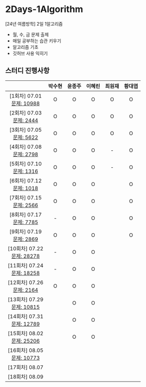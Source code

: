 # 2Days-1Algorithm
[24년 여름방학] 2일 1알고리즘

- 월, 수, 금 문제 출제
- 매일 공부하는 습관 키우기
- 알고리즘 기초
- 깃허브 사용 익히기


## 스터디 진행사항

||박수현|윤종주|이혜린|최원재|황대엽|
|:---:|:---:|:---:|:---:|:---:|:---:|
|[1회차] 07.01 <br> [문제: 10988](https://www.acmicpc.net/problem/10988) |O|O|O|O|O|
|[2회차] 07.03 <br> [문제: 2444](https://www.acmicpc.net/problem/2444) |O|O|O|O|O|
|[3회차] 07.05 <br> [문제: 5622](https://www.acmicpc.net/problem/5622) |O|O|O|O|O|
|[4회차] 07.08 <br> [문제: 2798](https://www.acmicpc.net/problem/2798) |O|O|O|-|O|
|[5회차] 07.10 <br> [문제: 1316](https://www.acmicpc.net/problem/1316) |O|O|O|-|O|
|[6회차] 07.12 <br> [문제: 1018](https://www.acmicpc.net/problem/1018) |O|O|O||O|
|[7회차] 07.15 <br> [문제: 2566](https://www.acmicpc.net/problem/2566) |O|O|O||O|
|[8회차] 07.17 <br> [문제: 7785](https://www.acmicpc.net/problem/7785) |-|O|O||O|
|[9회차] 07.19 <br> [문제: 2869](https://www.acmicpc.net/problem/2869) |O|O|O||O|
|[10회차] 07.22 <br> [문제: 28278](https://www.acmicpc.net/problem/28278) |-|O|O|||
|[11회차] 07.24 <br> [문제: 18258](https://www.acmicpc.net/problem/18258) |-|O|O|||
|[12회차] 07.26 <br> [문제: 2164](https://www.acmicpc.net/problem/2164) |O|O|O|||
|[13회차] 07.29 <br> [문제: 10815](https://www.acmicpc.net/problem/10815) ||O|O|||
|[14회차] 07.31 <br> [문제: 12789](https://www.acmicpc.net/problem/12789) ||O|O|||
|[15회차] 08.02 <br> [문제: 25206](https://www.acmicpc.net/problem/25206) ||O|O|||
|[16회차] 08.05 <br> [문제: 10773](https://www.acmicpc.net/problem/10773) ||||||
|[17회차] 08.07 ||||||
|[18회차] 08.09 ||||||

